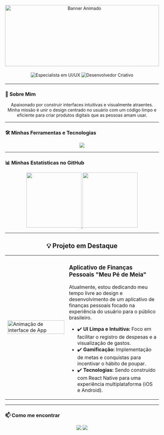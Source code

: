 <div align="center">
  <img src="https://github.com/user-attachments/assets/0f2b0c1b-d1b2-4c94-97c2-c7318ff59466" alt="Banner Animado" width="100%" height="200px"/>
</div>

 <div align="center" style="margin-top: -80px; margin-bottom: 20px;">
  
  <div>
    <svg width="400" height="100" xmlns="http://www.w3.org/2000/svg">
      <style>
        .text-path {
          font-family: 'Segoe UI', 'Roboto', sans-serif;
          font-size: 80px;
          font-weight: bold;
          fill: none;
          stroke: #FFFFFF;
          stroke-width: 2;
          stroke-dasharray: 800;
          stroke-dashoffset: 800;
          animation: draw 4s ease-in-out forwards;
        }
        @keyframes draw {
          to {
            stroke-dashoffset: 0;
          }
        }
      </style>
      <text class="text-path" x="50%" y="50%" dominant-baseline="middle" text-anchor="middle">Tarciso</text>
    </svg>
  </div>
  
  <div>
    <img src="https://img.shields.io/badge/Especialista_em_UI%2FUX-30A3DC?style=for-the-badge&logo=figma&logoColor=white" alt="Especialista em UI/UX"/>
    <img src="https://img.shields.io/badge/Desenvolvedor_Criativo-5865F2?style=for-the-badge&logo=react&logoColor=white" alt="Desenvolvedor Criativo"/>
  </div>

</div>

---

### 🚀 Sobre Mim

<div align="center">
  <p>Apaixonado por construir interfaces intuitivas e visualmente atraentes. Minha missão é unir o design centrado no usuário com um código limpo e eficiente para criar produtos digitais que as pessoas amam usar.</p>
</div>

---

### 🛠️ Minhas Ferramentas e Tecnologias

<div align="center">
  <p>
    <a href="https://skillicons.dev">
      <img src="https://skillicons.dev/icons?i=html,css,js,react,git,github,figma,postman,bots&perline=5" />
    </a>
  </p>
</div>

---

### 📊 Minhas Estatísticas no GitHub

<div align="center">
  <a href="https://github.com/anuraghazra/github-readme-stats">
    <img height="180em" src="https://github-readme-stats.vercel.app/api?username=tarxdev&show_icons=true&theme=tokyonight&include_all_commits=true&count_private=true&border_color=30A3DC&title_color=30A3DC&text_color=FFF"/>
  </a>
  <a href="https://github.com/anuraghazra/convoyeur">
    <img height="180em" src="https://github-readme-stats.vercel.app/api/top-langs/?username=tarxdev&layout=compact&langs_count=8&theme=tokyonight&border_color=30A3DC&title_color=30A3DC&text_color=FFF"/>
  </a>
</div>

---

<h2 align="center">💡 Projeto em Destaque</h2>

<table>
  <tr>
    <td width="40%">
      <img src="https://media.giphy.com/media/v1.Y2lkPTc5MGI3NjExMmxjaXl1cDh0N211NnB4aG02aW1leXlpdWJseHFqaXJtZDVidjE4aiZlcD12MV9pbnRlcm5hbF9naWZfYnlfaWQmY3Q9Zw/J1prh8m2iNk5bDy940/giphy.gif" alt="Animação de interface de App" width="100%"/>
    </td>
    <td width="60%" valign="top">
      <h3>Aplicativo de Finanças Pessoais "Meu Pé de Meia"</h3>
      <p>
        Atualmente, estou dedicando meu tempo livre ao design e desenvolvimento de um aplicativo de finanças pessoais focado na experiência do usuário para o público brasileiro.
        <ul>
          <li>✔️ <strong>UI Limpa e Intuitiva:</strong> Foco em facilitar o registro de despesas e a visualização de gastos.</li>
          <li>✔️ <strong>Gamificação:</strong> Implementação de metas e conquistas para incentivar o hábito de poupar.</li>
          <li>✔️ <strong>Tecnologias:</strong> Sendo construído com React Native para uma experiência multiplataforma (iOS e Android).</li>
        </ul>
      </p>
    </td>
  </tr>
</table>

---

### 📫 Como me encontrar

<div align="center">
  <a href="mailto:seu-email-aqui@example.com"><img src="https://img.shields.io/badge/Gmail-D14836?style=for-the-badge&logo=gmail&logoColor=white"></a>
  <a href="https://www.linkedin.com/in/seu-linkedin-aqui" target="_blank"><img src="https://img.shields.io/badge/-LinkedIn-%230077B5?style=for-the-badge&logo=linkedin&logoColor=white" target="_blank"></a>
</div>
